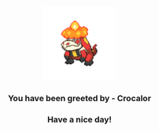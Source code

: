 <p align="center">
            <img src="https://raw.githubusercontent.com/PokeAPI/sprites/master/sprites/pokemon/910.png" width="150" height="150">
          </p>
          <h3 align="center">You have been greeted by - <b>Crocalor</b></h3>
          <h3 align="center">Have a nice day!</h3>
        